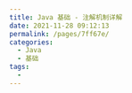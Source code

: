```yaml
---
title: Java 基础 - 注解机制详解
date: 2021-11-28 09:12:13
permalink: /pages/7ff67e/
categories:
  - Java
  - 基础
tags:
  - 
---
```

